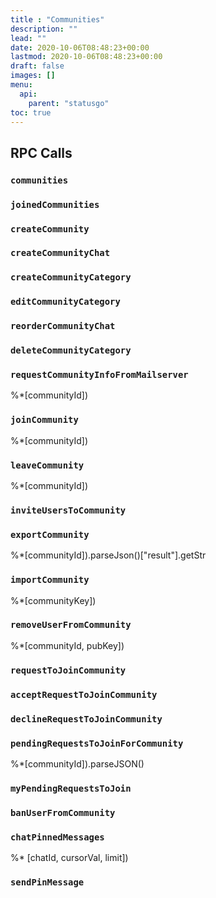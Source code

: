 ```yaml
---
title : "Communities"
description: ""
lead: ""
date: 2020-10-06T08:48:23+00:00
lastmod: 2020-10-06T08:48:23+00:00
draft: false
images: []
menu:
  api:
    parent: "statusgo"
toc: true
---
```


## RPC Calls

### `communities`

### `joinedCommunities`

### `createCommunity`

### `createCommunityChat`

### `createCommunityCategory`

### `editCommunityCategory`

### `reorderCommunityChat`

### `deleteCommunityCategory`

### `requestCommunityInfoFromMailserver`

%*[communityId])

### `joinCommunity`

%*[communityId])

### `leaveCommunity`

%*[communityId])

### `inviteUsersToCommunity`

### `exportCommunity`

%*[communityId]).parseJson()["result"].getStr

### `importCommunity`

%*[communityKey])

### `removeUserFromCommunity`

%*[communityId, pubKey])

### `requestToJoinCommunity`

### `acceptRequestToJoinCommunity`

### `declineRequestToJoinCommunity`

### `pendingRequestsToJoinForCommunity`

%*[communityId]).parseJSON()

### `myPendingRequestsToJoin`

### `banUserFromCommunity`

### `chatPinnedMessages`

%* [chatId, cursorVal, limit])

### `sendPinMessage`
